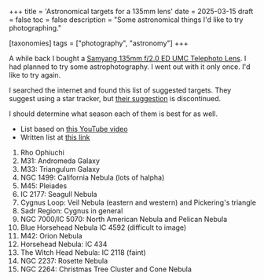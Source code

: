 +++
title = 'Astronomical targets for a 135mm lens'
date = 2025-03-15
draft = false
toc = false
description = "Some astronomical things I'd like to try photographing."

[taxonomies]
tags = ["photography", "astronomy"]
+++

A while back I bought a
[Samyang 135mm f/2.0 ED UMC Telephoto Lens](https://www.amazon.com/dp/B00T48C3L8?ref_=ppx_hzsearch_conn_dt_b_fed_asin_title_3&th=1).
I had planned to try some astrophotography. I went out with it only once. I'd like to try again.

I searched the internet and found this list of suggested targets. They suggest using a star tracker, but [their suggestion](https://astroneticsdesign.com/products/astronetics-135v2?sca_ref=3424815.VbG8gLgHJH)
is discontinued.

I should determine what season each of them is best for as well.

- List based on [this YouTube video](https://www.youtube.com/watch?v=cudYGE1ac58&list=WL&index=26&t=6s)
- Written list at [this link](https://www.galactic-hunter.com/post/best-135mm-astrophotography-targets)

1. Rho Ophiuchi
2. M31: Andromeda Galaxy
3. M33: Triangulum Galaxy
4. NGC 1499: California Nebula (lots of halpha)
5. M45: Pleiades
6. IC 2177: Seagull Nebula
7. Cygnus Loop: Veil Nebula (eastern and western) and Pickering's triangle
8. Sadr Region: Cygnus in general
9. NGC 7000/IC 5070: North American Nebula and Pelican Nebula
10. Blue Horsehead Nebula IC 4592 (difficult to image)
11. M42: Orion Nebula
12. Horsehead Nebula: IC 434
13. The Witch Head Nebula: IC 2118 (faint)
14. NGC 2237: Rosette Nebula
15. NGC 2264: Christmas Tree Cluster and Cone Nebula
